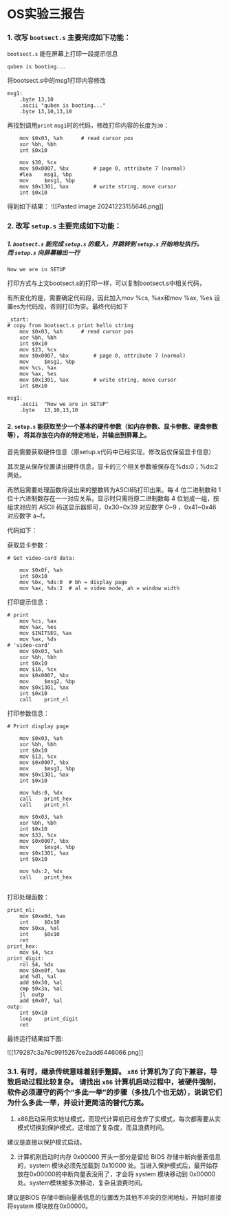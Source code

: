 # OS实验三报告

### 1. 改写 `bootsect.s` 主要完成如下功能：
`bootsect.s` 能在屏幕上打印一段提示信息

```
quben is booting...
```

将bootsect.s中的msg1打印内容修改

```
msg1:
	.byte 13,10
	.ascii "quben is booting..."
	.byte 13,10,13,10
```

再找到调用`print` `msg1`时的代码，修改打印内容的长度为`30`：

```assembly
	mov	$0x03, %ah		# read cursor pos
	xor	%bh, %bh
	int	$0x10
	
	mov	$30, %cx
	mov	$0x0007, %bx		# page 0, attribute 7 (normal)
	#lea	msg1, %bp
	mov     $msg1, %bp
	mov	$0x1301, %ax		# write string, move cursor
	int	$0x10
```

得到如下结果：
![[Pasted image 20241223155646.png]]

### 2. 改写 `setup.s` 主要完成如下功能：

##### 1. `bootsect.s` 能完成 `setup.s` 的载入，并跳转到 `setup.s` 开始地址执行。而 `setup.s` 向屏幕输出一行

```
Now we are in SETUP
```

打印方式与上文bootsect.s的打印一样，可以复制bootsect.s中相关代码，

有所变化的是，需要确定代码段，因此加入mov %cs, %ax和mov %ax, %es 设置es为代码段，否则打印为空。最终代码如下

```
_start:
# copy from bootsect.s print hello string
	mov	$0x03, %ah		# read cursor pos
	xor	%bh, %bh
	int	$0x10
	mov	$23, %cx
	mov	$0x0007, %bx		# page 0, attribute 7 (normal)
	mov     $msg1, %bp
	mov	%cs, %ax
	mov	%ax, %es
	mov	$0x1301, %ax		# write string, move cursor
	int	$0x10
```

```
msg1:
	.ascii	"Now we are in SETUP"
	.byte	13,10,13,10
```



#### 2. `setup.s` 能获取至少一个基本的硬件参数（如内存参数、显卡参数、硬盘参数等）， 将其存放在内存的特定地址，并输出到屏幕上。

首先需要获取硬件信息（原setup.s代码中已经实现，修改后仅保留显卡信息）

其次是从保存位置读出硬件信息，显卡的三个相关参数被保存在%ds:0；%ds:2两处。

再然后需要处理函数将读出来的整数转为ASCII码打印出来。每 4 位二进制数和 1 位十六进制数存在一一对应关系，显示时只需将原二进制数每 4 位划成一组，按组求对应的 ASCII 码送显示器即可，0x30~0x39 对应数字 0~9 ，0x41~0x46 对应数字 a~f。

代码如下：

获取显卡参数：
```
# Get video-card data:

	mov	$0x0f, %ah
	int	$0x10
	mov	%bx, %ds:0	# bh = display page
	mov	%ax, %ds:2	# al = video mode, ah = window width
```

打印提示信息：
```
# print	
	mov	%cs, %ax
	mov	%ax, %es
	mov	$INITSEG, %ax
	mov	%ax, %ds
# 'video-card'
	mov	$0x03, %ah		
	xor	%bh, %bh
	int	$0x10
	mov	$16, %cx
	mov	$0x0007, %bx		
	mov     $msg2, %bp
	mov	$0x1301, %ax		
	int	$0x10
	call    print_nl
```

打印参数信息：
```
# Print display page

	mov	$0x03, %ah		
	xor	%bh, %bh
	int	$0x10
	mov	$13, %cx
	mov	$0x0007, %bx		
	mov     $msg3, %bp
	mov	$0x1301, %ax		
	int	$0x10
	
	mov	%ds:0, %dx
	call 	print_hex
	call    print_nl
	
	mov	$0x03, %ah		
	xor	%bh, %bh
	int	$0x10
	mov	$33, %cx
	mov	$0x0007, %bx		
	mov     $msg4, %bp
	mov	$0x1301, %ax		
	int	$0x10
	
	mov	%ds:2, %dx
	call 	print_hex


```

打印处理函数：
```
print_nl:
	mov	$0xe0d, %ax
	int 	$0x10
	mov	$0xa, %al
	int 	$0x10
	ret
print_hex:
	mov	$4, %cx
print_digit:
	rol	$4, %dx
	mov	$0xe0f, %ax
	and	%dl, %al
	add	$0x30, %al
	cmp	$0x3a, %al
	jl	outp
	add	$0x07, %al
outp:
	int	$0x10
	loop	print_digit
	ret

```

最终运行结果如下图:

![[179287c3a76c9915267ce2add6446066.png]]

### 3.1. 有时，继承传统意味着别手蹩脚。 `x86` 计算机为了向下兼容，导致启动过程比较复杂。 请找出 `x86` 计算机启动过程中，被硬件强制，软件必须遵守的两个“多此一举”的步骤（多找几个也无妨），说说它们为什么多此一举，并设计更简洁的替代方案。

1. x86启动采用实地址模式，而现代计算机已经舍弃了实模式，每次都需要从实模式切换到保护模式，这增加了复杂度，而且浪费时间。

建议是直接以保护模式启动。

2. 计算机刚启动时内存 0x00000 开头一部分是留给 BIOS 存储中断向量表信息的，system 模块必须先加载到 0x10000 处。当进入保护模式后，最开始存放在0x00000的中断向量表没用了，才会将 system 模块移动到 0x00000 处。system模块被多次移动，复杂且浪费时间。

建议是BIOS 存储中断向量表信息的位置改为其他不冲突的空闲地址，开始时直接将system 模块放在0x00000。